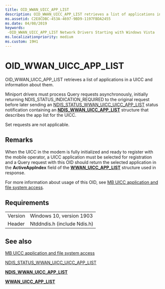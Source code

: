 ```yaml
---
title: OID_WWAN_UICC_APP_LIST
description: OID_WWAN_UICC_APP_LIST retrieves a list of applications in a UICC and information about them.
ms.assetid: C2E8CDBC-453A-4697-9BD9-1197FBDA2455
ms.date: 04/08/2019
keywords: 
 -OID_WWAN_UICC_APP_LIST Network Drivers Starting with Windows Vista
ms.localizationpriority: medium
ms.custom: 19H1
---
```


# OID_WWAN_UICC_APP_LIST

OID_WWAN_UICC_APP_LIST retrieves a list of applications in a UICC and information about them.

Miniport drivers must process Query requests asynchronously, initially returning NDIS_STATUS_INDICATION_REQUIRED to the original request before later sending an [NDIS_STATUS_WWAN_UICC_UICC_APP_LIST](ndis-status-wwan-uicc-app-list.md) status notification containing an [**NDIS_WWAN_UICC_APP_LIST**](https://docs.microsoft.com/windows-hardware/drivers/ddi/content/ndiswwan/ns-ndiswwan-_ndis_wwan_uicc_app_list) structure that describes the app list for the UICC.

Set requests are not applicable.

## Remarks

When the UICC in the modem is fully initialized and ready to register with the mobile operator, a UICC application must be selected for registration and a Query request with this OID should return the selected application in the **ActiveAppIndex** field of the [**WWAN_UICC_APP_LIST**](https://docs.microsoft.com/windows-hardware/drivers/ddi/content/wwan/ns-wwan-_wwan_uicc_app_list) structure used in response.

For more information about usage of this OID, see [MB UICC application and file system access](mb-uicc-application-and-file-system-access.md).

## Requirements

|   |   |
| --- | --- |
| Version | Windows 10, version 1903 |
| Header | Ntddndis.h (include Ndis.h) |

## See also

[MB UICC application and file system access](mb-uicc-application-and-file-system-access.md)

[NDIS_STATUS_WWAN_UICC_UICC_APP_LIST](ndis-status-wwan-uicc-app-list.md)

[**NDIS_WWAN_UICC_APP_LIST**](https://docs.microsoft.com/windows-hardware/drivers/ddi/content/ndiswwan/ns-ndiswwan-_ndis_wwan_uicc_app_list)

[**WWAN_UICC_APP_LIST**](https://docs.microsoft.com/windows-hardware/drivers/ddi/content/wwan/ns-wwan-_wwan_uicc_app_list)
